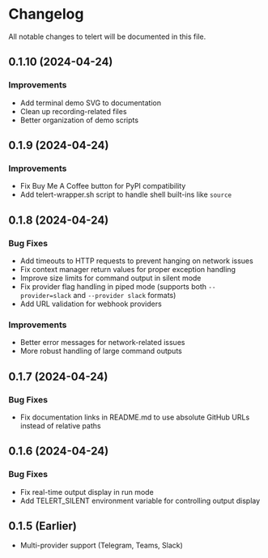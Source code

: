 # Changelog

All notable changes to telert will be documented in this file.

## 0.1.10 (2024-04-24)

### Improvements
- Add terminal demo SVG to documentation
- Clean up recording-related files
- Better organization of demo scripts

## 0.1.9 (2024-04-24)

### Improvements
- Fix Buy Me A Coffee button for PyPI compatibility
- Add telert-wrapper.sh script to handle shell built-ins like `source`

## 0.1.8 (2024-04-24)

### Bug Fixes
- Add timeouts to HTTP requests to prevent hanging on network issues
- Fix context manager return values for proper exception handling
- Improve size limits for command output in silent mode
- Fix provider flag handling in piped mode (supports both `--provider=slack` and `--provider slack` formats)
- Add URL validation for webhook providers

### Improvements
- Better error messages for network-related issues
- More robust handling of large command outputs

## 0.1.7 (2024-04-24)

### Bug Fixes
- Fix documentation links in README.md to use absolute GitHub URLs instead of relative paths

## 0.1.6 (2024-04-24)

### Bug Fixes
- Fix real-time output display in run mode
- Add TELERT_SILENT environment variable for controlling output display

## 0.1.5 (Earlier)

- Multi-provider support (Telegram, Teams, Slack)